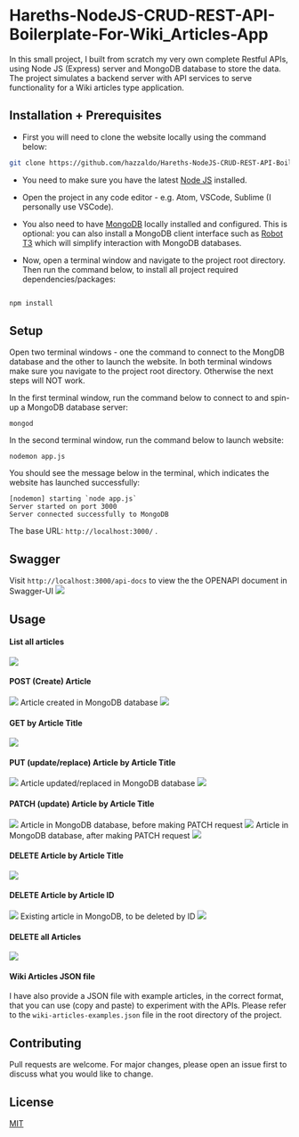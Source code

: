 # Hareths-NodeJS-CRUD-REST-API-Boilerplate-For-Wiki_Articles-App

In this small project, I built from scratch my very own complete Restful APIs, using Node JS (Express) server and MongoDB database to store the data. The project simulates a backend server with API services to serve functionality for a Wiki articles type application. 


## Installation + Prerequisites

- First you will need to clone the website locally using the command below:

```bash
git clone https://github.com/hazzaldo/Hareths-NodeJS-CRUD-REST-API-Boilerplate-For-Wiki_Articles-App.git
```
- You need to make sure you have the latest [Node JS](https://nodejs.org/en/) installed. 

- Open the project in any code editor - e.g. Atom, VSCode, Sublime (I personally use VSCode).

- You also need to have [MongoDB](https://www.mongodb.com/) locally installed and configured. This is optional: you can also install a MongoDB client interface such as [Robot T3](https://robomongo.org/) which will simplify interaction with MongoDB databases.

- Now, open a terminal window and navigate to the project root directory. Then run the command below, to install all project required dependencies/packages:

```javascript

npm install
```

## Setup
Open two terminal windows - one the command to connect to the MongDB database and the other to launch the website. In both terminal windows make sure you navigate to the project root directory. Otherwise the next steps will NOT work. 

In the first terminal window, run the command below to connect to and spin-up a MongoDB database server: 
```
mongod
```
In the second terminal window, run the command below to launch website:
```
nodemon app.js
```
You should see the message below in the terminal, which indicates the website has launched successfully:
```
[nodemon] starting `node app.js`
Server started on port 3000
Server connected successfully to MongoDB
```

The base URL: `http://localhost:3000/` . 

## Swagger
Visit `http://localhost:3000/api-docs` to view the the OPENAPI document in Swagger-UI
<img src=images/swagger-doc.JPG>

## Usage
#### List all articles
<img src=images/GET_articles.JPG>

#### POST (Create) Article
<img src=images/POST_articles.JPG>
Article created in MongoDB database
<img src=images/POST_articles_added_article_to_DB.JPG>

#### GET by Article Title
<img src=images/GET_articles_{articleTitle}.JPG>

#### PUT (update/replace) Article by Article Title
<img src=images/PUT_articles_{articleTitle}.JPG>
Article updated/replaced in MongoDB database
<img src=images/PUT_articles_replaced_article_in_DB.JPG>

#### PATCH (update) Article by Article Title
<img src=images/PATCH_articles_{articleTitle}.JPG>
Article in MongoDB database, before making PATCH request
<img src=images/PATCH_articles_before_update_article_title_in_DB.JPG>
Article in MongoDB database, after making PATCH request
<img src=images/PATCH_articles_after_update_article_title_in_DB.JPG>

#### DELETE Article by Article Title
<img src=images/DELETE_articles_{articleTitle}.JPG>

#### DELETE Article by Article ID
<img src=images/DELETE_articles_article_{id}.JPG>
Existing article in MongoDB, to be deleted by ID
<img src=images/DELETE_articles_before_by_article_ID.JPG>

#### DELETE all Articles
<img src=images/DELETE_articles.JPG>

#### Wiki Articles JSON file
I have also provide a JSON file with example articles, in the correct format, that you can use (copy and paste) to experiment with the APIs. Please refer to the `wiki-articles-examples.json` file in the root directory of the project.


## Contributing
Pull requests are welcome. For major changes, please open an issue first to discuss what you would like to change.

## License
[MIT](https://choosealicense.com/licenses/mit/)
